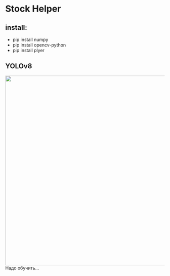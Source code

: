 # Stock Helper

## install:
* pip install numpy
* pip install opencv-python
* pip install plyer

## YOLOv8
<p align="center">
<img align="left" src="https://user-images.githubusercontent.com/26833433/212889447-69e5bdf1-5800-4e29-835e-2ed2336dede2.jpg" width="600">
</p>
Надо обучить...
